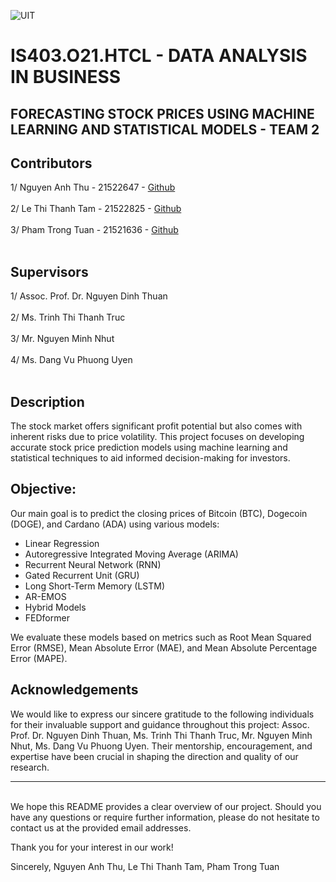 ![UIT](https://img.shields.io/badge/from-UIT%20VNUHCM-blue?style=for-the-badge&link=https%3A%2F%2Fwww.uit.edu.vn%2F)

# IS403.O21.HTCL - DATA ANALYSIS IN BUSINESS

## **FORECASTING STOCK PRICES USING MACHINE LEARNING AND STATISTICAL MODELS - TEAM 2**

## Contributors

1/ Nguyen Anh Thu - 21522647 - [Github](https://github.com/anh-thhh) <br><br>
2/ Le Thi Thanh Tam - 21522825 - [Github](https://github.com/UIT-21522825) <br><br>
3/ Pham Trong Tuan - 21521636 - [Github](https://github.com/turnrighthere) <br><br>

## Supervisors

1/ Assoc. Prof. Dr. Nguyen Dinh Thuan <br><br>
2/ Ms. Trinh Thi Thanh Truc <br><br>
3/ Mr. Nguyen Minh Nhut<br><br>
4/ Ms. Dang Vu Phuong Uyen<br><br>

## **Description**

The stock market offers significant profit potential but also comes with inherent risks due to price volatility. This project focuses on developing accurate stock price prediction models using machine learning and statistical techniques to aid informed decision-making for investors.

## **Objective**: <br>

Our main goal is to predict the closing prices of Bitcoin (BTC), Dogecoin (DOGE), and Cardano (ADA) using various models:

- Linear Regression
- Autoregressive Integrated Moving Average (ARIMA)
- Recurrent Neural Network (RNN)
- Gated Recurrent Unit (GRU)
- Long Short-Term Memory (LSTM)
- AR-EMOS
- Hybrid Models
- FEDformer

We evaluate these models based on metrics such as Root Mean Squared Error (RMSE), Mean Absolute Error (MAE), and Mean Absolute Percentage Error (MAPE).

## Acknowledgements <br>

We would like to express our sincere gratitude to the following individuals for their invaluable support and guidance throughout this project: Assoc. Prof. Dr. Nguyen Dinh Thuan, Ms. Trinh Thi Thanh Truc, Mr. Nguyen Minh Nhut, Ms. Dang Vu Phuong Uyen. Their mentorship, encouragement, and expertise have been crucial in shaping the direction and quality of our research.<br>

---

<br>
We hope this README provides a clear overview of our project. Should you have any questions or require further information, please do not hesitate to contact us at the provided email addresses.

Thank you for your interest in our work!

Sincerely,
Nguyen Anh Thu, Le Thi Thanh Tam, Pham Trong Tuan

